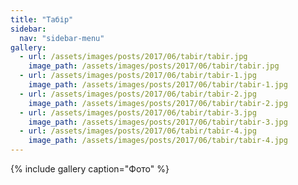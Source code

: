 ```yaml
---
title: "Табір"
sidebar:
  nav: "sidebar-menu"
gallery:
  - url: /assets/images/posts/2017/06/tabir/tabir.jpg
    image_path: /assets/images/posts/2017/06/tabir/tabir.jpg
  - url: /assets/images/posts/2017/06/tabir/tabir-1.jpg
    image_path: /assets/images/posts/2017/06/tabir/tabir-1.jpg
  - url: /assets/images/posts/2017/06/tabir/tabir-2.jpg
    image_path: /assets/images/posts/2017/06/tabir/tabir-2.jpg
  - url: /assets/images/posts/2017/06/tabir/tabir-3.jpg
    image_path: /assets/images/posts/2017/06/tabir/tabir-3.jpg
  - url: /assets/images/posts/2017/06/tabir/tabir-4.jpg
    image_path: /assets/images/posts/2017/06/tabir/tabir-4.jpg
---
```


{% include gallery caption="Фото" %}

